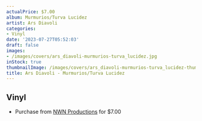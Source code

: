 ```yaml
---
actualPrice: $7.00
album: Murmurios/Turva Lucidez
artist: Ars Diavoli
categories:
- Vinyl
date: '2023-07-27T05:52:03'
draft: false
images:
- /images/covers/ars_diavoli-murmurios-turva_lucidez.jpg
inStock: true
thumbnailImage: /images/covers/ars_diavoli-murmurios-turva_lucidez-thumb.jpg
title: Ars Diavoli - Murmurios/Turva Lucidez
---
```


## Vinyl
* Purchase from [NWN Productions](http://shop.nwnprod.com/index.php?route=product/product&path=76&product_id=539&sort=pd.name&order=ASC) for $7.00
